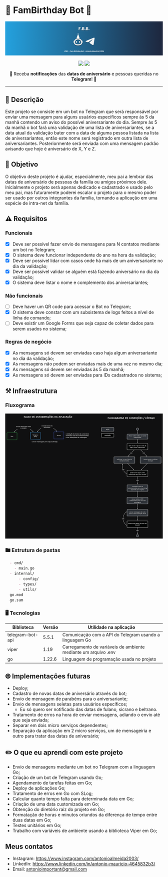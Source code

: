 # 🎂 FamBirthday Bot 🤖

![](https://github.com/Dedo-Finger2/fam-birthday-bot/blob/master/public/images/cover.png?raw=true)

<p align="center">
	<img src="https://img.shields.io/badge/go-%2300ADD8.svg?style=for-the-badge&logo=go&logoColor=white" />
	<img src="https://img.shields.io/badge/Telegram-2CA5E0?style=for-the-badge&logo=telegram&logoColor=white" />
</p>

<p align="center">🚀 Receba <strong>notificações</strong> das <strong>datas de aniversário</strong> e pessoas queridas no <strong>Telegram</strong>! 🚀</p>

---

## 📔 Descrição

Este projeto se consiste em um bot no Telegram que será responsável por enviar uma mensagem para alguns usuários específicos sempre às 5 da manhã contendo um aviso do possível aniversariante do dia. Sempre às 5 da manhã o bot fará uma validação de uma lista de aniversariantes, se a data atual da validação bater com a data de alguma pessoa listada na lista de aniversariantes, então este nome será registrado em outra lista de aniversariantes. Posteriormente será enviada com uma mensagem padrão avisando que hoje é aniversário de X, Y e Z.

## 🎯 Objetivo

O objetivo deste projeto é ajudar, especialmente, meu pai a lembrar das datas de aniversário de pessoas da família ou amigos próximos dele. Inicialmente o projeto será apenas dedicado e cadastrado e usado pelo meu pai, mas futuramente poderei escalar o projeto para o mesmo poder ser usado por outros integrantes da família, tornando a aplicação em uma espécie de intra-net da família.

## ⚠️ Requisitos

### Funcionais

- [x] Deve ser possível fazer envio de mensagens para N contatos mediante um bot no Telegram;
- [x] O sistema deve funcionar independente do ano na hora da validação;
- [x] Deve ser possível lidar com casos onde há mais de um aniversariante no dia da validação;
- [x] Deve ser possível validar se alguém está fazendo aniversário no dia da validação;
- [x] O sistema deve listar o nome e complemento dos aniversariantes;

### Não funcionais

- [ ] Deve haver um QR code para acessar o Bot no Telegram;
- [x] O sistema deve constar com um subsistema de logs feitos a nível de linha de comando;
- [ ] Deve existir um Google Forms que seja capaz de coletar dados para serem usados no sistema;

### Regras de negócio

- [x] As mensagens só devem ser enviadas caso haja algum aniversariante no dia da validação;
- [x] As mensagens não podem ser enviadas mais de uma vez no mesmo dia;
- [x] As mensagens só devem ser enviadas às 5 da manhã;
- [x] As mensagens só devem ser enviadas para IDs cadastrados no sistema;

## ⚒️ Infraestrutura

### Fluxograma

![](https://github.com/Dedo-Finger2/fam-birthday-bot/blob/master/public/images/diagram.png?raw=true)

### 🖿 Estrutura de pastas

```markdown
  - cmd/
  	- main.go
  - internal/
	  - config/
	  - types/
	  - utils/
  go.mod
  go.sum
```

### 🖥️ Tecnologias

|Biblioteca|Versão|Utilidade na aplicação|
|---|---|---|
|telegram-bot-api|5.5.1|Comunicação com a API do Telegram usando a linguagem Go|
|viper|1.19|Carregamento de variáveis de ambiente mediante um arquivo .env|
|go|1.22.6|Linguagem de programação usada no projeto|

## 🌐 Implementações futuras

- Deploy;
- Cadastro de novas datas de aniversário através do bot;
- Envio de mensagem de parabéns para o aniversariante;
- Envio de mensagens seletas para usuários específicos;
	- Eu só quero ser notificado das datas de fulano, sicrano e beltrano.
- Tratamento de erros na hora de enviar mensagens, adiando o envio até que seja enviada;
- Separar em dois micro serviços dependentes;
- Separação da aplicação em 2 micro serviços, um de mensageiria e outro para tratar das datas de aniversário;

## ✏️ O que eu aprendi com este projeto

- Envio de mensagens mediante um bot no Telegram com a linguagem Go;
- Criação de um bot de Telegram usando Go;
- Agendamento de tarefas feitas em Go;
- Deploy de aplicações Go;
- Tratamento de erros em Go com SLog;
- Calcular quanto tempo falta para determinada data em Go;
- Criação de uma data customizada em Go;
- Obtenção do diretório raiz do projeto em Go;
- Formatação de horas e minutos oriundos da diferença de tempo entre duas datas em Go;
- Testes unitários em Go;
- Trabalho com variáveis de ambiente usando a biblioteca Viper em Go;

## Meus contatos

- Instagram: https://www.instagram.com/antonioalmeida2003/
- LinkedIn: https://www.linkedin.com/in/antonio-mauricio-4645832b3/
- Email: antonioimportant@gmail.com
